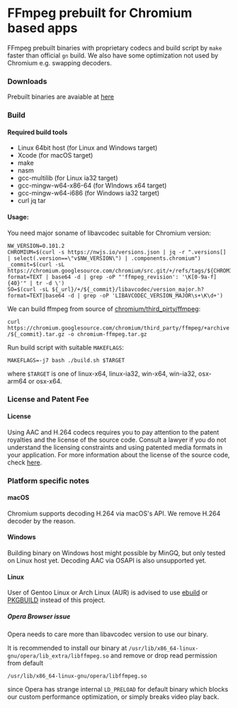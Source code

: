 
# FFmpeg prebuilt for Chromium based apps

FFmpeg prebuilt binaries with proprietary codecs and build script by `make` faster than official `gn` build. We also have some optimization not used by Chromium e.g. swapping decoders.

### Downloads
Prebuilt binaries are avaiable at [here](https://github.com/nwjs-ffmpeg-prebuilt/nwjs-ffmpeg-prebuilt/releases)

### Build

#### Required build tools

- Linux 64bit host (for Linux and Windows target)
- Xcode (for macOS target)
- make
- nasm
- gcc-multilib (for Linux ia32 target)
- gcc-mingw-w64-x86-64 (for WIndows x64 target)
- gcc-mingw-w64-i686 (for Windows ia32 target)
- curl jq tar

#### Usage:

You need major soname of libavcodec suitable for Chromium version:

```
NW_VERSION=0.101.2
CHROMIUM=$(curl -s https://nwjs.io/versions.json | jq -r ".versions[] | select(.version==\"v$NW_VERSION\") | .components.chromium")
_commit=$(curl -sL https://chromium.googlesource.com/chromium/src.git/+/refs/tags/${CHROMIUM}/DEPS?format=TEXT | base64 -d | grep -oP "'ffmpeg_revision': '\K[0-9a-f]{40}'" | tr -d \')
SO=$(curl -sL ${_url}/+/${_commit}/libavcodec/version_major.h?format=TEXT|base64 -d | grep -oP 'LIBAVCODEC_VERSION_MAJOR\s+\K\d+')
```

We can build ffmpeg from source of [chromium/third_pirty/ffmpeg](https://chromium.googlesource.com/chromium/third_party/ffmpeg/):

`curl https://chromium.googlesource.com/chromium/third_party/ffmpeg/+archive/${_commit}.tar.gz -o chromium-ffmpeg.tar.gz`

Run build script with suitable `MAKEFLAGS`:

`MAKEFLAGS=-j7 bash ./build.sh $TARGET`

where `$TARGET` is one of linux-x64, linux-ia32, win-x64, win-ia32, osx-arm64 or osx-x64.

### License and Patent Fee

#### License
Using AAC and H.264 codecs requires you to pay attention to the patent royalties and the license of the source code.
Consult a lawyer if you do not understand the licensing constraints and using patented media formats in your application.
For more information about the license of the source code, check [here](https://chromium.googlesource.com/chromium/third_party/ffmpeg.git/+/master/CREDITS.chromium).

### Platform specific notes

#### macOS

Chromium supports decoding H.264 via macOS's API. We remove H.264 decoder by the reason.

#### Windows

Building binary on Windows host might possible by MinGQ, but only tested on Linux host yet. Decoding AAC via OSAPI is also unsupported yet.

#### Linux

User of Gentoo Linux or Arch Linux (AUR) is advised to use [ebuild](https://packages.gentoo.org/packages/media-video/ffmpeg-chromium) or [PKGBUILD](https://aur.archlinux.org/cgit/aur.git/tree/PKGBUILD?h=chromium-ffmpeg) instead of this project.

##### Opera Browser issue

Opera needs to care more than libavcodec version to use our binary.

It is recommended to install our binary at
`/usr/lib/x86_64-linux-gnu/opera/lib_extra/libffmpeg.so` and remove or drop read permission from default

``/usr/lib/x86_64-linux-gnu/opera/libffmpeg.so``

since Opera has strange internal `LD_PRELOAD` for default binary which blocks our custom performance optimization, or simply breaks video play back.
